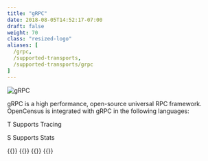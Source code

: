 ```yaml
---
title: "gRPC"
date: 2018-08-05T14:52:17-07:00
draft: false
weight: 70
class: "resized-logo"
aliases: [
  /grpc,
  /supported-transports,
  /supported-transports/grpc
]
---
```


![gRPC](/images/grpc.png)

gRPC is a high performance, open-source universal RPC framework.
OpenCensus is integrated with gRPC in the following languages:

<abbr class="trace-exporter blue white-text">T</abbr> Supports Tracing

<abbr class="stats-exporter teal white-text">S</abbr> Supports Stats

{{<card-exporter target-url="go" src="/images/gopher.png" lang="Go" tracing="true" stats="true">}}
{{<card-exporter target-url="java" src="/images/java-icon.png" lang="Java" tracing="true" stats="true">}}
{{<card-exporter target-url="python" src="/images/python-icon.png" lang="Python" tracing="true">}}
{{<card-exporter target-url="cplusplus" src="/images/cpp.png" lang="C++" tracing="true" stats="true">}}
